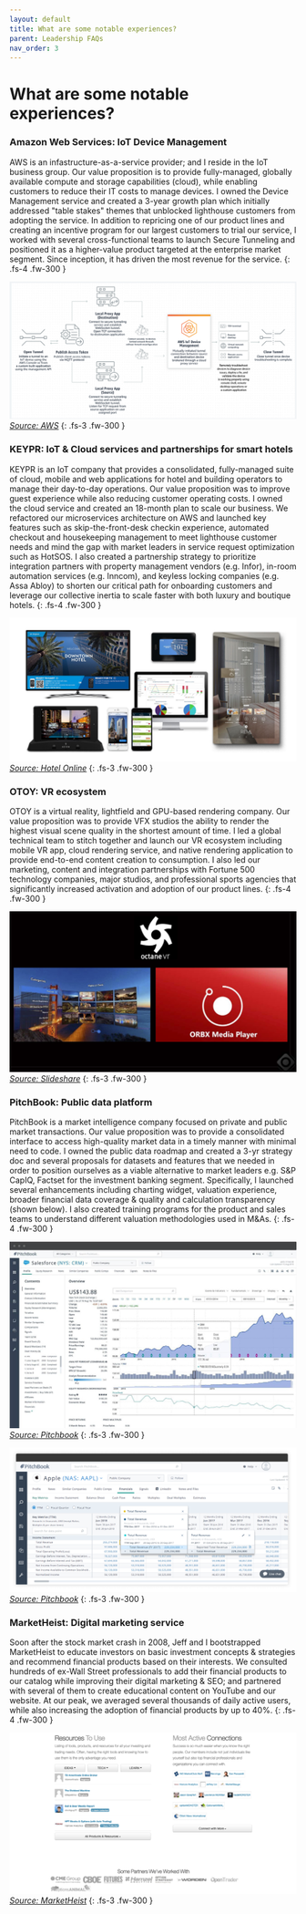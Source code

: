 ```yaml
---
layout: default
title: What are some notable experiences?
parent: Leadership FAQs
nav_order: 3
---
```


# What are some notable experiences?

### Amazon Web Services: IoT Device Management
AWS is an infastructure-as-a-service provider; and I reside in the IoT business group. Our value proposition is to provide fully-managed, globally available compute and storage capabilities (cloud), while enabling customers to reduce their IT costs to manage devices. I owned the Device Management service and created a 3-year growth plan which initially addressed "table stakes" themes that unblocked lighthouse customers from adopting the service. In addition to repricing one of our product lines and creating an incentive program for our largest customers to trial our service, I worked with several cross-functional teams to launch Secure Tunneling and positioned it as a higher-value product targeted at the enterprise market segment. Since inception, it has driven the most revenue for the service.
{: .fs-4 .fw-300 }

![](/assets/images/aws.jpg)
_[Source: AWS](https://aws.amazon.com/iot-device-management/features/)_
{: .fs-3 .fw-300 }


### KEYPR: IoT & Cloud services and partnerships for smart hotels
KEYPR is an IoT company that provides a consolidated, fully-managed suite of cloud, mobile and web applications for hotel and building operators to manage their day-to-day operations. Our value proposition was to improve guest experience while also reducing customer operating costs. I owned the cloud service and created an 18-month plan to scale our business. We refactored our microservices architecture on AWS and launched key features such as skip-the-front-desk checkin experience, automated checkout and housekeeping management to meet lighthouse customer needs and mind the gap with market leaders in service request optimization such as HotSOS. I also created a partnership strategy to prioritize integration partners with property management vendors (e.g. Infor), in-room automation services (e.g. Inncom), and keyless locking companies (e.g. Assa Abloy) to shorten our critical path for onboarding customers and leverage our collective inertia to scale faster with both luxury and boutique hotels.
{: .fs-4 .fw-300 }

![](/assets/images/keypr.jpg)
_[Source: Hotel Online](https://www.hotel-online.com/images/press/KEYPR_ProductLineup_06182018.jpg)_
{: .fs-3 .fw-300 }


### OTOY: VR ecosystem
OTOY is a virtual reality, lightfield and GPU-based rendering company. Our value proposition was to provide VFX studios the ability to render the highest visual scene quality in the shortest amount of time. I led a global technical team to stitch together and launch our VR ecosystem including mobile VR app, cloud rendering service, and native rendering application to provide end-to-end content creation to consumption. I also led our marketing, content and integration partnerships with Fortune 500 technology companies, major studios, and professional sports agencies that significantly increased activation and adoption of our product lines.
{: .fs-4 .fw-300 }

![](/assets/images/otoy.jpg)
_[Source: Slideshare](https://www.slideshare.net/otoyinc/otoy-presentation-2016-nvidia-gpu-technology-conference-april-5-2016)_
{: .fs-3 .fw-300 }

### PitchBook: Public data platform
PitchBook is a market intelligence company focused on private and public market transactions. Our value proposition was to provide a consolidated interface to access high-quality market data in a timely manner with minimal need to code. I owned the public data roadmap and created a 3-yr strategy doc and several proposals for datasets and features that we needed in order to position ourselves as a viable alternative to market leaders e.g. S&P CapIQ, Factset for the investment banking segment. Specifically, I launched several enhancements including charting widget, valuation experience, broader financial data coverage & quality and calculation transparency (shown below). I also created training programs for the product and sales teams to understand different valuation methodologies used in M&As.
{: .fs-4 .fw-300 }

![](/assets/images/pitchbook.jpg)
_[Source: Pitchbook](https://pitchbook.com/platform-data/companies)_
{: .fs-3 .fw-300 }

![](/assets/images/pb_calc_trans.jpg)
_[Source: Pitchbook](https://pitchbook.com/blog/pitchbook-continues-to-improve-public-data-with-transparency)_
{: .fs-3 .fw-300 }


### MarketHeist: Digital marketing service
Soon after the stock market crash in 2008, Jeff and I bootstrapped MarketHeist to educate investors on basic investment concepts & strategies and recommend financial products based on their interests. We consulted hundreds of ex-Wall Street professionals to add their financial products to our catalog while improving their digital marketing & SEO; and partnered with several of them to create educational content on YouTube and our website. At our peak, we averaged several thousands of daily active users, while also increasing the adoption of financial products by up to 40%.
{: .fs-4 .fw-300 }

![](/assets/images/marketheist.jpg)
_[Source: MarketHeist](https://marketheist.com)_
{: .fs-3 .fw-300 }
